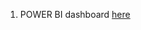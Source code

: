 1. POWER BI dashboard [here](https://drive.google.com/file/d/1Jfv2FYopMAsl9CSXRPC1XDLBYIwRjKCU/view?usp=drive_link)
